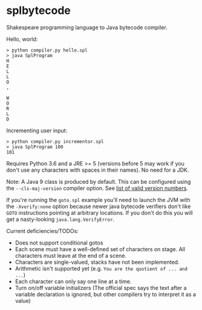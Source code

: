 # splbytecode
Shakespeare programming language to Java bytecode compiler.

Hello, world:
```
> python compiler.py hello.spl
> java SplProgram
H
E
L
L
O
,

W
O
R
L
D
```

Incrementing user input:
```
> python compiler.py incrementor.spl
> java SplProgram 100
101
```

Requires Python 3.6 and a JRE >= 5 (versions before 5 may work if you don't use any characters with spaces in their names). No need for a JDK.

Note: A Java 9 class is produced by default. This can be configured using the `--cls-maj-version` compiler option. See [list of valid version numbers](https://stackoverflow.com/questions/9170832/list-of-java-class-file-format-major-version-numbers).

If you're running the `goto.spl` example you'll need to launch the JVM with the `-Xverify:none` option because newer java bytecode verifiers don't like `GOTO` instructions pointing at arbitrary locations. If you don't do this you will get a nasty-looking `java.lang.VerifyError`.


Current deficiencies/TODOs:
- Does not support conditional gotos
- Each scene must have a well-defined set of characters on stage. All characters must leave at the end of a scene.
- Characters are single-valued, stacks have not been implemented.
- Arithmetic isn't supported yet (e.g. `You are the quotient of ... and ...`)
- Each character can only say one line at a time.
- Turn on/off variable initializers (The official spec says the text after a variable declaration is ignored, but other compilers try to interpret it as a value)
